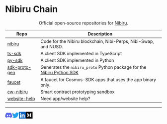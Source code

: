 # Nibiru Chain

<div align="center">

Official open-source repositories for [Nibiru][site-nibiru].

</div>

| Repo | Description |
| ---  | --- |
| [nibiru][repo-nibiru] | Code for the Nibiru blockchain, Nibi-Perps, Nibi-Swap, and NUSD. |
| [ts-sdk][repo-ts-sdk] | A client SDK implemented in TypeScript |
| [py-sdk][repo-py-sdk] | A client SDK implemented in Python |
| [sdk-proto-gen][repo-sdk-proto-gen] | Generates the `nibiru_proto` Python package for the [Nibiru Python SDK][repo-py-sdk] |
| [faucet][repo-faucet] | A faucet for Cosmos-SDK apps that uses the app binary only. |
| [cw-nibiru][repo-cw-nibiru] | Smart contract prototyping sandbox |
| [website-help][repo-website-help] | Need app/website help? |


---

<a href="https://discord.gg/HFvbn7Wtud">
  <img align="left" alt="Nibiru Discord" width="22px" src="https://raw.githubusercontent.com/NibiruChain/.github/master/img/discord.svg" />
</a>
<a href="https://twitter.com/NibiruChain">
  <img align="left" alt="Nibiru Twitter" width="22px" src="https://raw.githubusercontent.com/NibiruChain/.github/master/img/twitter.svg" />
</a>
<a href="https://www.linkedin.com/company/nibiruchain">
  <img align="left" alt="Nibiru LinkedIn" width="22px" src="https://raw.githubusercontent.com/NibiruChain/.github/master/img/linkedin.svg" />
</a>
<a href="https://blog.nibiru.fi">
  <img align="left" alt="Nibiru Blog" width="22px" src="https://raw.githubusercontent.com/NibiruChain/.github/master/img/medium.svg" />
</a>

[site-nibiru]: https://nibiru.fi
[repo-nibiru]: https://github.com/NibiruChain/nibiru
[repo-py-sdk]: https://github.com/NibiruChain/py-sdk
[repo-ts-sdk]: https://github.com/NibiruChain/ts-sdk
[repo-sdk-proto-gen]: https://github.com/NibiruChain/sdk-proto-gen
[repo-faucet]: https://github.com/NibiruChain/faucet
[repo-cw-nibiru]: https://github.com/NibiruChain/cw-nibiru
[repo-website-help]: https://github.com/NibiruChain/website-help
